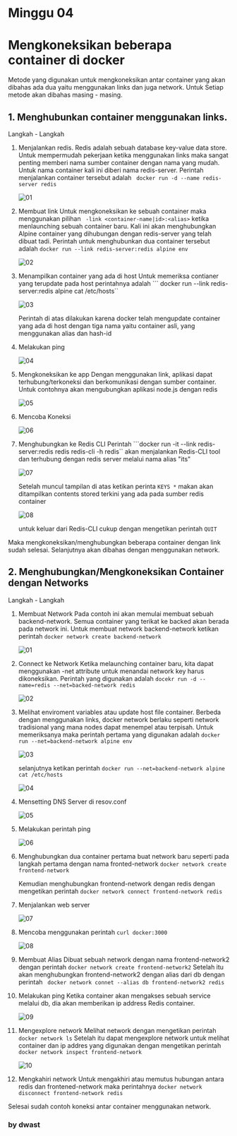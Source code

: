 # Minggu 04

# Mengkoneksikan beberapa container di docker

Metode yang digunakan untuk mengkoneksikan antar container yang akan dibahas ada dua yaitu menggunakan links dan juga network. Untuk Setiap metode akan dibahas masing - masing.

## 1. Menghubunkan container menggunakan links.

Langkah - Langkah 

1.  Menjalankan redis. 
    Redis adalah sebuah database key-value data store. Untuk mempermudah pekerjaan ketika menggunakan links maka sangat penting memberi nama sumber container dengan nama yang mudah. Untuk nama container kali ini diberi nama redis-server. Perintah menjalankan container tersebut adalah ``` docker run -d --name redis-server redis```

    ![01](images/link/1.png)

2.  Membuat link
    Untuk mengkoneksikan ke sebuah container maka menggunakan pilihan ``` -link <container-name|id>:<alias>``` ketika menlaunching sebuah container baru. Kali ini akan menghubungkan Alpine container yang dihubungan dengan redis-server yang telah dibuat tadi. Perintah untuk menghubunkan dua container tersebut adalah ```docker run --link redis-server:redis alpine env```

    ![02](images/link/2.png)

3.  Menampilkan container yang ada di host
    Untuk memeriksa contianer yang terupdate pada host perintahnya adalah ``` docker run --link redis-server:redis alpine cat /etc/hosts``

    ![03](images/link/3.png)

    Perintah di atas dilakukan karena docker telah mengupdate container yang ada di host dengan tiga nama yaitu container asli, yang menggunakan alias dan hash-id

4.  Melakukan ping
    
    ![04](images/link/4.png)

5.  Mengkoneksikan ke app
    Dengan menggunakan link, aplikasi dapat terhubung/terkoneksi dan berkomunikasi dengan sumber container. Untuk contohnya akan mengubungkan aplikasi node.js dengan redis 

    ![05](images/link/5.png)

6.  Mencoba Koneksi

    ![06](images/link/6.png)

7.  Menghubungkan ke Redis CLI
    Perintah ```docker run -it --link redis-server:redis redis redis-cli -h redis`` akan menjalankan Redis-CLI tool dan terhubung dengan redis server melalui nama alias "its"

    ![07](images/link/7.png)

    Setelah muncul tampilan di atas ketikan perinta ```KEYS *``` makan akan ditampilkan contents stored terkini yang ada pada sumber redis container 
    
    ![08](images/link/8.png)

    untuk keluar dari Redis-CLI cukup dengan mengetikan perintah ```QUIT```

Maka mengkoneksikan/menghubungkan beberapa container dengan link sudah selesai.
Selanjutnya akan dibahas dengan menggunakan network.

## 2. Menghubungkan/Mengkoneksikan Container dengan Networks

Langkah - Langkah

1.  Membuat Network
    Pada contoh ini akan memulai membuat sebuah backend-network. Semua container yang terikat ke backed akan berada pada network ini. Untuk membuat network backend-network ketikan perintah ```docker network create backend-network```
    
    ![01](images/network/1.png)

2.  Connect ke Network
    Ketika melaunching container baru, kita dapat menggunakan -net attribute untuk menandai network key harus dikoneksikan. Perintah yang digunakan adalah ```docekr run -d --name=redis --net=backed-network redis```

    ![02](images/network/2.png)

3.  Melihat enviroment variables atau update host file container.
    Berbeda dengan menggunakan links, docker network berlaku seperti network tradisional yang mana nodes dapat menempel atau terpisah. Untuk memeriksanya maka perintah pertama yang digunakan adalah ```docker run --net=backend-network alpine env```

    ![03](images/network/3.png)

    selanjutnya ketikan perintah ```docker run --net=backend-network alpine cat /etc/hosts```

    ![04](images/network/4.png)

4.  Mensetting DNS Server di resov.conf

    ![05](images/network/5.png)

5.  Melakukan perintah ping

    ![06](images/network/6.png)

6.  Menghubungkan dua container
    pertama buat network baru seperti pada langkah pertama dengan nama fronted-network ```docker network create frontend-network```

    Kemudian menghubungkan frontend-network dengan redis dengan mengetikan perintah ```docker network connect frontend-network redis```

7.  Menjalankan web server

    ![07](images/network/7.png)

8.  Mencoba menggunakan perintah ```curl docker:3000```

    ![08](images/network/8.png)

9.  Membuat Alias
    Dibuat sebuah network dengan nama frontend-network2 dengan perintah ```docker network create frontend-network2```
    Setelah itu akan menghubungkan frontend-network2 dengan alias dari db dengan perintah ``` docker network connet --alias db frontend-network2 redis```

10. Melakukan ping
    Ketika container akan mengakses sebuah service melalui db, dia akan memberikan ip address Redis container.

    ![09](images/network/9.png)

11. Mengexplore network
    Melihat network dengan mengetikan perintah ```docker network ls```
    Setelah itu dapat mengexplore network untuk melihat container dan ip addres yang digunakan dengan mengetikan perintah ``` docker network inspect frontend-network```

    ![10](images/network/10.png)

12. Mengkahiri network
    Untuk mengakhiri atau memutus hubungan antara redis dan frontened-network maka perintahnya ```docker network disconnect frontend-network redis```

Selesai sudah contoh koneksi antar container menggunakan network.

### by dwast


